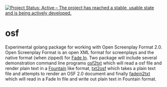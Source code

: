[![Project Status: Active – The project has reached a stable, usable state and is being actively developed.](https://www.repostatus.org/badges/latest/active.svg)](https://www.repostatus.org/#active)


# osf

Experimental golang package for working with Open Screenplay Format 2.0.
Open Screenplay Format is an open XML format for screenplays and the
native format (when zipped) for [Fade In](https://www.fadeinpro.com).
Two package will include several demonstration command line programs 
[osf2txt](docs/osf2txt.html) which will read a osf file and render plain 
text in a [Fountain](https://fountain.io) like format, [txt2osf](docs/txt2osf.html) 
which takes a plain text file and attempts to render an OSF 2.0 document 
and finally [fadein2txt](docs/fadein2txt) which will read in a Fade In file 
and write out plain text in Fountain format.

